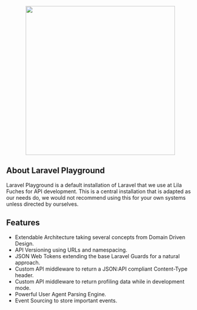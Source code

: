 <p align="center"><img src="https://res.cloudinary.com/dtfbvvkyp/image/upload/v1566331377/laravel-logolockup-cmyk-red.svg" width="400"></p>

## About Laravel Playground

Laravel Playground is a default installation of Laravel that we use at Lila Fuches for API development. This is a central installation that is adapted as our needs do, we would not recommend using this for your own systems unless directed by ourselves.


## Features

- Extendable Architecture taking several concepts from Domain Driven Design.
- API Versioning using URLs and namespacing.
- JSON Web Tokens extending the base Laravel Guards for a natural approach.
- Custom API middleware to return a JSON:API compliant Content-Type header.
- Custom API middleware to return profiling data while in development mode.
- Powerful User Agent Parsing Engine.
- Event Sourcing to store important events.
